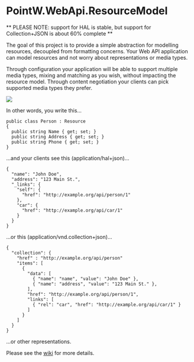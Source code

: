 # PointW.WebApi.ResourceModel

** PLEASE NOTE: support for HAL is stable, but support for Collection+JSON is about 60% complete **

The goal of this project is to provide a simple abstraction for modelling resources, decoupled from formatting concerns.  Your Web API application can model resources and not worry about representations or media types.  

Through configuration your application will be able to support multiple media types, mixing and matching as you wish, without impacting the resource model.  Through content negotiation your clients can pick supported media types they prefer.

<img src="https://github.com/biscuit314/PointW.WebApi.ResourceModel/blob/master/docs/img/overview.png"></img>

In other words, you write this...

    public class Person : Resource
    {
      public string Name { get; set; }
      public string Address { get; set; }
      public string Phone { get; set; }
    }  

...and your clients see this (application/hal+json)...

    {
      "name": "John Doe",
      "address": "123 Main St.",
      "_links": {
        "self": {
          "href": "http://example.org/api/person/1"
        },
        "car": {
          "href": "http://example.org/api/car/1"
        }
      }
    }

...or this (application/vnd.collection+json)...

    {
      "collection": {
        "href" : "http://example.org/api/person"
        "items": [
          {
            "data": [
              { "name": "name", "value": "John Doe" },
              { "name": "address", "value": "123 Main St." },
            ],
            "href": "http://example.org/api/person/1",
            "links": [
              { "rel": "car", "href": "http://example.org/api/car/1" }
            ]
          }
        ]
      }
    }

...or other representations.

Please see the [wiki](https://github.com/biscuit314/PointW.WebApi.ResourceModel/wiki) for more details.